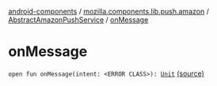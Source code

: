 [android-components](../../index.md) / [mozilla.components.lib.push.amazon](../index.md) / [AbstractAmazonPushService](index.md) / [onMessage](./on-message.md)

# onMessage

`open fun onMessage(intent: <ERROR CLASS>): `[`Unit`](https://kotlinlang.org/api/latest/jvm/stdlib/kotlin/-unit/index.html) [(source)](https://github.com/mozilla-mobile/android-components/blob/master/components/lib/push-amazon/src/main/java/mozilla/components/lib/push/amazon/AbstractAmazonPushService.kt#L58)